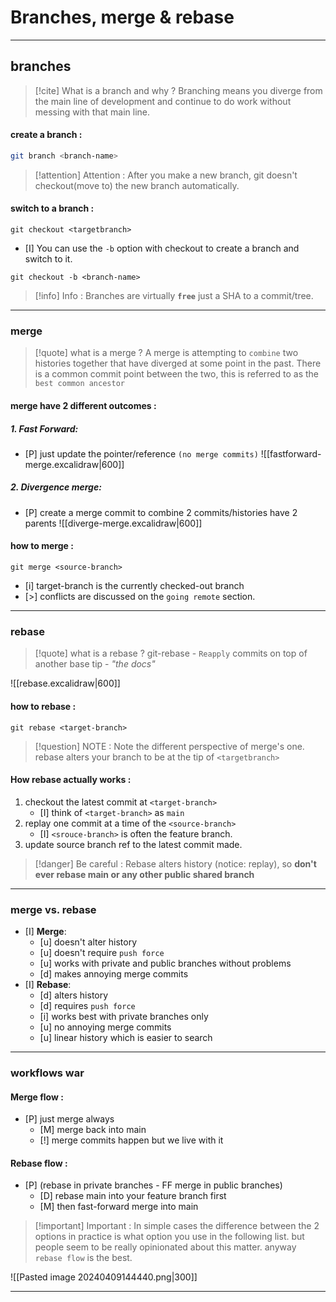 # Branches, merge & rebase

---

## branches

> [!cite] What is a branch and why ?
> Branching means you diverge from the main line of development and continue to do work without messing with that main line.

#### create a branch :

```bash
git branch <branch-name>
```

> [!attention] Attention :
> After you make a new branch, git doesn't checkout(move to) the new branch automatically.

#### switch to a branch :

```shell
git checkout <targetbranch>
```

- [I] You can use the `-b` option with checkout to create a branch and switch to it.

```shell
git checkout -b <branch-name>
```

> [!info] Info :
> Branches are virtually **`free`** just a SHA to a commit/tree.

---

### merge

> [!quote] what is a merge ?
> A merge is attempting to `combine` two histories together that have diverged at some point in the past. There is a common commit point between the two, this is referred to as the `best common ancestor`

#### merge have 2 different outcomes :

##### _1. Fast Forward_:

- [P] just update the pointer/reference `(no merge commits)`
  ![[fastforward-merge.excalidraw|600]]

##### 2. Divergence merge:

- [P] create a merge commit to combine 2 commits/histories have 2 parents
  ![[diverge-merge.excalidraw|600]]

#### how to merge :

```shell
git merge <source-branch>
```

- [i] target-branch is the currently checked-out branch
- [>] conflicts are discussed on the `going remote` section.

---

### rebase

> [!quote] what is a rebase ?
> git-rebase - `Reapply` commits on top of another base tip - _"the docs"_

![[rebase.excalidraw|600]]

#### how to rebase :

```shell
git rebase <target-branch>
```

> [!question] NOTE :
> Note the different perspective of merge's one.
> rebase alters your branch to be at the tip of `<targetbranch>`

#### How rebase actually works :

1. checkout the latest commit at `<target-branch>`
   - [I] think of `<target-branch>` as `main`
2. replay one commit at a time of the `<source-branch>`
   - [I] `<srouce-branch>` is often the feature branch.
3. update source branch ref to the latest commit made.

> [!danger] Be careful :
> Rebase alters history (notice: replay), so **don't ever rebase main or any other public shared branch**

---

### merge vs. rebase

- [I] **Merge**:
  - [u] doesn't alter history
  - [u] doesn't require `push force`
  - [u] works with private and public branches without problems
  - [d] makes annoying merge commits
- [I] **Rebase**:
  - [d] alters history
  - [d] requires `push force`
  - [i] works best with private branches only
  - [u] no annoying merge commits
  - [u] linear history which is easier to search

---

### workflows war

#### Merge flow :

- [P] just merge always
  - [M] merge back into main
  - [!] merge commits happen but we live with it

#### Rebase flow :

- [P] (rebase in private branches - FF merge in public branches)
  - [D] rebase main into your feature branch first
  - [M] then fast-forward merge into main

> [!important] Important :
> In simple cases the difference between the 2 options in
> practice is what option you use in the following list.
> but people seem to be really opinionated about this matter.
> anyway `rebase flow` is the best.

![[Pasted image 20240409144440.png|300]]

---
